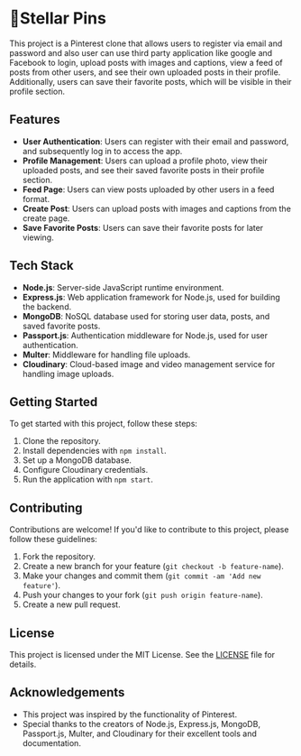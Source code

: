 # 💢Stellar Pins

This project is a Pinterest clone that allows users to register via email and password and also user can use third party application like google and Facebook to login, upload posts with images and captions, view a feed of posts from other users, and see their own uploaded posts in their profile. Additionally, users can save their favorite posts, which will be visible in their profile section.

## Features

- **User Authentication**: Users can register with their email and password, and subsequently log in to access the app.
- **Profile Management**: Users can upload a profile photo, view their uploaded posts, and see their saved favorite posts in their profile section.
- **Feed Page**: Users can view posts uploaded by other users in a feed format.
- **Create Post**: Users can upload posts with images and captions from the create page.
- **Save Favorite Posts**: Users can save their favorite posts for later viewing.

## Tech Stack

- **Node.js**: Server-side JavaScript runtime environment.
- **Express.js**: Web application framework for Node.js, used for building the backend.
- **MongoDB**: NoSQL database used for storing user data, posts, and saved favorite posts.
- **Passport.js**: Authentication middleware for Node.js, used for user authentication.
- **Multer**: Middleware for handling file uploads.
- **Cloudinary**: Cloud-based image and video management service for handling image uploads.

## Getting Started

To get started with this project, follow these steps:

1. Clone the repository.
2. Install dependencies with `npm install`.
3. Set up a MongoDB database.
4. Configure Cloudinary credentials.
5. Run the application with `npm start`.

## Contributing

Contributions are welcome! If you'd like to contribute to this project, please follow these guidelines:

1. Fork the repository.
2. Create a new branch for your feature (`git checkout -b feature-name`).
3. Make your changes and commit them (`git commit -am 'Add new feature'`).
4. Push your changes to your fork (`git push origin feature-name`).
5. Create a new pull request.

## License

This project is licensed under the MIT License. See the [LICENSE](LICENSE) file for details.

## Acknowledgements

- This project was inspired by the functionality of Pinterest.
- Special thanks to the creators of Node.js, Express.js, MongoDB, Passport.js, Multer, and Cloudinary for their excellent tools and documentation.
